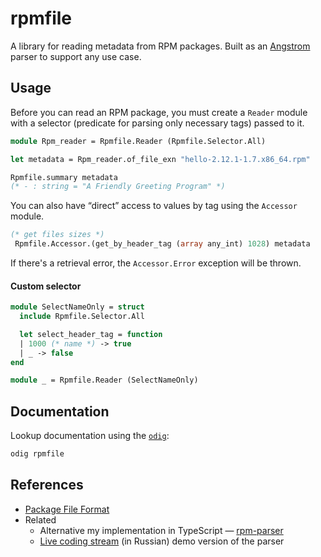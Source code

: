 # rpmfile

A library for reading metadata from RPM packages. Built as an [Angstrom] parser to support any use case.

## Usage

Before you can read an RPM package, you must create a `Reader` module with a selector (predicate for parsing only necessary tags) passed to it. 

```ocaml
module Rpm_reader = Rpmfile.Reader (Rpmfile.Selector.All)

let metadata = Rpm_reader.of_file_exn "hello-2.12.1-1.7.x86_64.rpm"

Rpmfile.summary metadata
(* - : string = "A Friendly Greeting Program" *)
```

You can also have “direct” access to values by tag using the `Accessor` module.

```ocaml
(* get files sizes *)
 Rpmfile.Accessor.(get_by_header_tag (array any_int) 1028) metadata
```

If there's a retrieval error, the `Accessor.Error` exception will be thrown.

#### Custom selector 

```ocaml
module SelectNameOnly = struct
  include Rpmfile.Selector.All

  let select_header_tag = function 
  | 1000 (* name *) -> true
  | _ -> false
end

module _ = Rpmfile.Reader (SelectNameOnly)
```


## Documentation

Lookup documentation using the [`odig`](https://github.com/b0-system/odig):
```bash
odig rpmfile
```


## References

- [Package File Format](https://refspecs.linuxbase.org/LSB_4.1.0/LSB-Core-generic/LSB-Core-generic/pkgformat.html)
- Related
  - Alternative my implementation in TypeScript &mdash; [rpm-parser](https://github.com/dx3mod/rpm-parser) 
  - [Live coding stream](https://youtu.be/tsI-ZypQ9O0?si=Oghi1yv-2BRkUb7r) (in Russian) demo version of the parser


[Angstrom]: https://github.com/inhabitedtype/angstrom